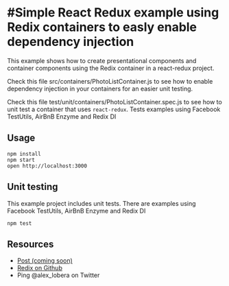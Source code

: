 #Simple React Redux example using Redix containers to easly enable dependency injection
=====================

This example shows how to create presentational components and container components using the Redix container in a react-redux project.

Check this file src/containers/PhotoListContainer.js to see how to enable dependency injection in your containers for an easier unit testing.

Check this file test/unit/containers/PhotoListContainer.spec.js to see how to unit test a container that uses `react-redux`. Tests examples using Facebook TestUtils, AirBnB Enzyme and Redix DI

## Usage

```
npm install
npm start
open http://localhost:3000
```

## Unit testing

This example project includes unit tests. There are examples using Facebook TestUtils, AirBnB Enzyme and Redix DI

```
npm test
```

## Resources

* [Post (coming soon)]()
* [Redix on Github](https://github.com/alexlbr/redix)
* Ping @alex_lobera on Twitter
